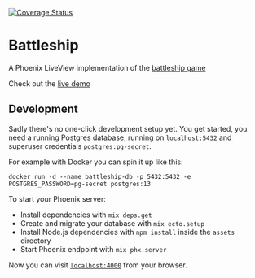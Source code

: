 [![Coverage Status](https://coveralls.io/repos/github/treebee/battleship/badge.svg?branch=main)](https://coveralls.io/github/treebee/battleship?branch=main)

# Battleship

A Phoenix LiveView implementation of the [battleship game](<https://en.wikipedia.org/wiki/Battleship_(game)>)

Check out the [live demo](https://battleship.gigalixirapp.com/)

## Development

Sadly there's no one-click development setup yet. You get started, you need
a running Postgres database, running on `localhost:5432` and superuser credentials `postgres:pg-secret`.

For example with Docker you can spin it up like this:

```
docker run -d --name battleship-db -p 5432:5432 -e POSTGRES_PASSWORD=pg-secret postgres:13
```

To start your Phoenix server:

- Install dependencies with `mix deps.get`
- Create and migrate your database with `mix ecto.setup`
- Install Node.js dependencies with `npm install` inside the `assets` directory
- Start Phoenix endpoint with `mix phx.server`

Now you can visit [`localhost:4000`](http://localhost:4000) from your browser.

